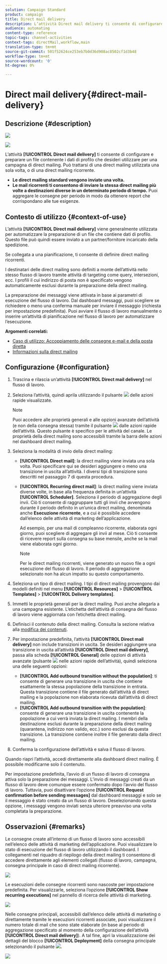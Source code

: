 ```yaml
---
solution: Campaign Standard
product: campaign
title: Direct mail delivery
description: L’attività Direct mail delivery ti consente di configurare l’invio di una direct mailing singola o ricorrente in un flusso di lavoro.
audience: automating
content-type: reference
topic-tags: channel-activities
context-tags: directMail,workflow,main
translation-type: tm+mt
source-git-commit: 501f52624ce253eb7b0d36d908ac8502cf1d3b48
workflow-type: tm+mt
source-wordcount: '0'
ht-degree: 0%

---
```



# Direct mail delivery{#direct-mail-delivery}

## Descrizione {#description}

![](assets/paper.png)

![](assets/recurrentpaper.png)

L’attività **[!UICONTROL Direct mail delivery]** ti consente di configurare e preparare un file contenente i dati di profilo che desideri utilizzare per una campagna di direct mailing. Può trattarsi di una direct mailing utilizzata una sola volta, o di una direct mailing ricorrente.

* **Le direct mailing standard vengono inviate una volta.**
* **Le mail ricorrenti ti consentono di inviare la stessa direct mailing più volte a destinazioni diverse in un determinato periodo di tempo.** Puoi aggregare le consegne per periodo in modo da ottenere report che corrispondano alle tue esigenze.

## Contesto di utilizzo {#context-of-use}

L’attività **[!UICONTROL Direct mail delivery]** viene generalmente utilizzata per automatizzare la preparazione di un file che contiene dati di profilo. Questo file può quindi essere inviato a un partner/fornitore incaricato della spedizione.

Se collegata a una pianificazione, ti consente di definire direct mailing ricorrenti.

I destinatari delle direct mailing sono definiti a monte dell’attività nello stesso flusso di lavoro tramite attività di targeting come query, intersezioni, ecc. I profili il cui indirizzo di posta non è specificato vengono automaticamente esclusi durante la preparazione della direct mailing.

La preparazione dei messaggi viene attivata in base ai parametri di esecuzione del flusso di lavoro. Dal dashboard messaggi, puoi scegliere se richiedere o meno una conferma manuale per inviare il messaggio (richiesta per impostazione predefinita). Puoi avviare il flusso di lavoro manualmente o inserire un’attività di pianificazione nel flusso di lavoro per automatizzare l’esecuzione.

**Argomenti correlati:**

* [Caso di utilizzo: Accoppiamento delle consegne e-mail e della posta diretta](../../automating/using/coupling-email-direct-mail.md)
* [Informazioni sulla direct mailing](../../channels/using/about-direct-mail.md)

## Configurazione {#configuration}

1. Trascina e rilascia un’attività **[!UICONTROL Direct mail delivery]** nel flusso di lavoro.
1. Seleziona l’attività, quindi aprila utilizzando il pulsante ![](assets/edit_darkgrey-24px.png) delle azioni rapide visualizzate.

   >[!NOTE]
   >
   >Puoi accedere alle proprietà generali e alle opzioni avanzate dell’attività (e non della consegna stessa) tramite il pulsante ![](assets/dlv_activity_params-24px.png) dalle azioni rapide dell’attività. Questo pulsante è specifico per le attività del canale. Le proprietà della direct mailing sono accessibili tramite la barra delle azioni nel dashboard direct mailing.

1. Seleziona la modalità di invio della direct mailing:

   * **[!UICONTROL Direct mail]**: la direct mailing viene inviata una sola volta. Puoi specificare qui se desideri aggiungere o meno una transizione in uscita all’attività. I diversi tipi di transizione sono descritti nel passaggio 7 di questa procedura.
   * **[!UICONTROL Recurring direct mail]**: la direct mailing viene inviata diverse volte, in base alla frequenza definita in un’attività **[!UICONTROL Scheduler]**. Seleziona il periodo di aggregazione degli invii. Ciò ti consente di raggruppare tutti gli invii che avvengono durante il periodo definito in un’unica direct mailing, denominata anche **Esecuzione ricorrente**, e a cui è possibile accedere dall’elenco delle attività di marketing dell’applicazione.

      Ad esempio, per una mail di compleanno ricorrente, elaborata ogni giorno, puoi scegliere di aggregare gli invii al mese. Ciò ti consente di ricevere report sulla consegna su base mensile, anche se la mail viene elaborata ogni giorno.

      >[!NOTE]
      >
      >Per le direct mailing ricorrenti, viene generato un nuovo file a ogni esecuzione del flusso di lavoro. Il periodo di aggregazione selezionato non ha alcun impatto su questo comportamento.

1. Seleziona un tipo di direct mailing. I tipi di direct mailing provengono dai modelli definiti nel menu **[!UICONTROL Resources]** > **[!UICONTROL Templates]** > **[!UICONTROL Delivery templates]**.
1. Immetti le proprietà generali per la direct mailing. Puoi anche allegarla a una campagna esistente. L’etichetta dell’attività di consegna del flusso di lavoro viene aggiornata con l’etichetta direct mailing.
1. Definisci il contenuto della direct mailing. Consulta la sezione relativa alla [modifica dei contenuti](../../designing/using/personalization.md).
1. Per impostazione predefinita, l’attività **[!UICONTROL Direct mail delivery]** non include transizioni in uscita. Se desideri aggiungere una transizione in uscita all’attività **[!UICONTROL Direct mail delivery]**, passa alla scheda **[!UICONTROL General]** delle opzioni di attività avanzate (pulsante ![](assets/dlv_activity_params-24px.png) nelle azioni rapide dell’attività), quindi seleziona una delle seguenti opzioni:

   * **[!UICONTROL Add outbound transition without the population]**: ti consente di generare una transizione in uscita che contiene esattamente la stessa popolazione della transizione in entrata. Questa transizione contiene il file generato dall’attività di direct mailing e la popolazione non elaborata ricevuta dall’attività di direct mailing.
   * **[!UICONTROL Add outbound transition with the population]**: consente di generare una transizione in uscita contenente la popolazione a cui verrà inviata la direct mailing. I membri della destinazione esclusi durante la preparazione della direct mailing (quarantena, indirizzo non valido, ecc.) sono esclusi da questa transizione. La transizione contiene inoltre il file generato dalla direct mailing.

1. Conferma la configurazione dell’attività e salva il flusso di lavoro.

Quando riapri l’attività, accedi direttamente alla dashboard direct mailing. È possibile modificarne solo il contenuto.

Per impostazione predefinita, l’avvio di un flusso di lavoro di consegna attiva solo la preparazione dei messaggi. L’invio di messaggi creati da un flusso di lavoro deve comunque essere confermato dopo l’avvio del flusso di lavoro. Tuttavia, puoi disattivare l’opzione **[!UICONTROL Request confirmation before sending messages]** dal dashboard messaggi e solo se il messaggio è stato creato da un flusso di lavoro. Deselezionando questa opzione, i messaggi vengono inviati senza ulteriore preavviso una volta completata la preparazione.

## Osservazioni {#remarks}

Le consegne create all’interno di un flusso di lavoro sono accessibili nell’elenco delle attività di marketing dell’applicazione. Puoi visualizzare lo stato di esecuzione del flusso di lavoro utilizzando il dashboard. I collegamenti nel riquadro di riepilogo della direct mailing ti consentono di accedere direttamente agli elementi collegati (flusso di lavoro, campagna, consegna principale in caso di direct mailing ricorrente).

![](assets/wkf_display_parent_elements_direct_mail.png)

Le esecuzioni delle consegne ricorrenti sono nascoste per impostazione predefinita. Per visualizzarle, seleziona l’opzione **[!UICONTROL Show recurring executions]** nel pannello di ricerca delle attività di marketing.

![](assets/wkf_display_recurrent_executions_direct_mail.png)

Nelle consegne principali, accessibili dall’elenco delle attività di marketing o direttamente tramite le esecuzioni ricorrenti associate, puoi visualizzare il numero totale di mail che sono state elaborate (in base al periodo di aggregazione specificato al momento della configurazione dell’attività **[!UICONTROL Direct mail delivery]**). A tal fine, apri la visualizzazione dei dettagli del blocco **[!UICONTROL Deployment]** della consegna principale selezionando il pulsante ![](assets/wkf_dlv_detail_button.png).

![](assets/wkf_display_recurrent_executions_3_direct_mail.png)
